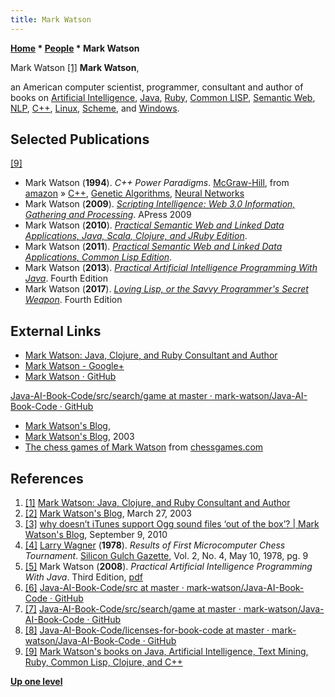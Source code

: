 ```yaml
---
title: Mark Watson
---
```

**[Home](Home "Home") \* [People](People "People") \* Mark Watson**



 [](http://www.markwatson.com/) Mark Watson <a id="cite-note-1" href="#cite-ref-1">[1]</a> 
**Mark Watson**,  

an American computer scientist, programmer, consultant and author of books on [Artificial Intelligence](Artificial_Intelligence "Artificial Intelligence"), [Java](Java "Java"), [Ruby](index.php?title=Ruby&action=edit&redlink=1 "Ruby (page does not exist)"), [Common LISP](index.php?title=Lisp&action=edit&redlink=1 "Lisp (page does not exist)"), [Semantic Web](https://en.wikipedia.org/wiki/Semantic_Web), [NLP](https://en.wikipedia.org/wiki/Neuro-linguistic_programming), [C++](Cpp "Cpp"), [Linux](Linux "Linux"), [Scheme](index.php?title=Scheme&action=edit&redlink=1 "Scheme (page does not exist)"), and [Windows](Windows "Windows"). 



## Selected Publications


<a id="cite-note-9" href="#cite-ref-9">[9]</a>



* Mark Watson (**1994**). *C++ Power Paradigms*. [McGraw-Hill](https://en.wikipedia.org/wiki/McGraw-Hill), from [amazon](http://www.amazon.com/C-Power-Paradigms-Mark-Watson/dp/0079117864) » [C++](Cpp "Cpp"), [Genetic Algorithms](Genetic_Programming#GeneticAlgorithm "Genetic Programming"), [Neural Networks](Neural_Networks "Neural Networks")
* Mark Watson (**2009**). *[Scripting Intelligence: Web 3.0 Information, Gathering and Processing](http://www.markwatson.com/books/web3_book/index.html)*. APress 2009
* Mark Watson (**2010**). *[Practical Semantic Web and Linked Data Applications, Java, Scala, Clojure, and JRuby Edition](http://www.markwatson.com/books/)*.
* Mark Watson (**2011**). *[Practical Semantic Web and Linked Data Applications, Common Lisp Edition](http://www.markwatson.com/books/)*.
* Mark Watson (**2013**). *[Practical Artificial Intelligence Programming With Java](https://leanpub.com/javaai)*. Fourth Edition
* Mark Watson (**2017**). *[Loving Lisp, or the Savvy Programmer's Secret Weapon](https://leanpub.com/lovinglisp)*. Fourth Edition


## External Links


* [Mark Watson: Java, Clojure, and Ruby Consultant and Author](http://www.markwatson.com/)
* [Mark Watson - Google+](https://plus.google.com/117612439870300277560/about)
* [Mark Watson · GitHub](https://github.com/mark-watson?tab=repositories)


 [Java-AI-Book-Code/src/search/game at master · mark-watson/Java-AI-Book-Code · GitHub](https://github.com/mark-watson/Java-AI-Book-Code/tree/master/src/search/game)
* [Mark Watson's Blog](https://markwatson.com/blog/),
* [Mark Watson's Blog](http://radio-weblogs.com/0115954/2003/03/27.html), 2003
* [The chess games of Mark Watson](http://www.chessgames.com/perl/chessplayer?pid=94276) from [chessgames.com](http://www.chessgames.com/index.html)


## References


1. <a id="cite-ref-1" href="#cite-note-1">[1]</a> [Mark Watson: Java, Clojure, and Ruby Consultant and Author](http://www.markwatson.com/)
2. <a id="cite-ref-2" href="#cite-note-2">[2]</a> [Mark Watson's Blog](http://radio-weblogs.com/0115954/2003/03/27.html), March 27, 2003
3. <a id="cite-ref-3" href="#cite-note-3">[3]</a> [why doesn’t iTunes support Ogg sound files ‘out of the box’? | Mark Watson's Blog](http://blog.markwatson.com/2010/09/why-doesnt-itunes-support-ogg-sound-files-out-of-the-box/), September 9, 2010
4. <a id="cite-ref-4" href="#cite-note-4">[4]</a> [Larry Wagner](Larry_Wagner "Larry Wagner") (**1978**). *Results of First Microcomputer Chess Tournament*. [Silicon Gulch Gazette](http://www.computerhistory.org/collections/accession/102686281), Vol. 2, No. 4, May 10, 1978, pg. 9
5. <a id="cite-ref-5" href="#cite-note-5">[5]</a> Mark Watson (**2008**). *Practical Artificial Intelligence Programming With Java*. Third Edition, [pdf](http://www.markwatson.com/opencontent_data/JavaAI3rd.pdf)
6. <a id="cite-ref-6" href="#cite-note-6">[6]</a> [Java-AI-Book-Code/src at master · mark-watson/Java-AI-Book-Code · GitHub](https://github.com/mark-watson/Java-AI-Book-Code/tree/master/src)
7. <a id="cite-ref-7" href="#cite-note-7">[7]</a> [Java-AI-Book-Code/src/search/game at master · mark-watson/Java-AI-Book-Code · GitHub](https://github.com/mark-watson/Java-AI-Book-Code/tree/master/src/search/game)
8. <a id="cite-ref-8" href="#cite-note-8">[8]</a> [Java-AI-Book-Code/licenses-for-book-code at master · mark-watson/Java-AI-Book-Code · GitHub](https://github.com/mark-watson/Java-AI-Book-Code/tree/master/licenses-for-book-code)
9. <a id="cite-ref-9" href="#cite-note-9">[9]</a> [Mark Watson's books on Java, Artificial Intelligence, Text Mining, Ruby, Common Lisp, Clojure, and C++](http://www.markwatson.com/books/)

**[Up one level](People "People")**







 

